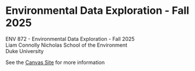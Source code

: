 # Environmental Data Exploration - Fall 2025
ENV 872 - Environmental Data Exploration - Fall 2025  
Liam Connolly 
Nicholas School of the Environment  
Duke University  

See the [Canvas Site](https://canvas.duke.edu/courses/62351) for more information
